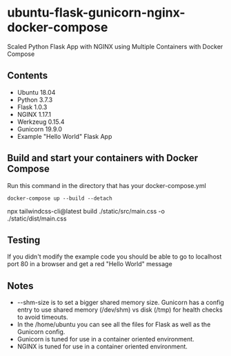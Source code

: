 # ubuntu-flask-gunicorn-nginx-docker-compose
Scaled Python Flask App with NGINX using Multiple Containers with Docker Compose

## Contents
- Ubuntu 18.04
- Python 3.7.3
- Flask 1.0.3
- NGINX 1.17.1
- Werkzeug 0.15.4
- Gunicorn 19.9.0
- Example "Hello World" Flask App

## Build and start your containers with Docker Compose
Run this command in the directory that has your docker-compose.yml
```
docker-compose up --build --detach
```

npx tailwindcss-cli@latest build ./static/src/main.css -o ./static/dist/main.css

## Testing
If you didn't modify the example code you should be able to go to localhost port 80 in a browser and get a red "Hello World" message

## Notes
- --shm-size is to set a bigger shared memory size. Gunicorn has a config entry to use shared memory (/dev/shm) vs disk (/tmp) for health checks to avoid timeouts.
- In the /home/ubuntu you can see all the files for Flask as well as the Gunicorn config.
- Gunicorn is tuned for use in a container oriented environment.
- NGINX is tuned for use in a container oriented environment.
